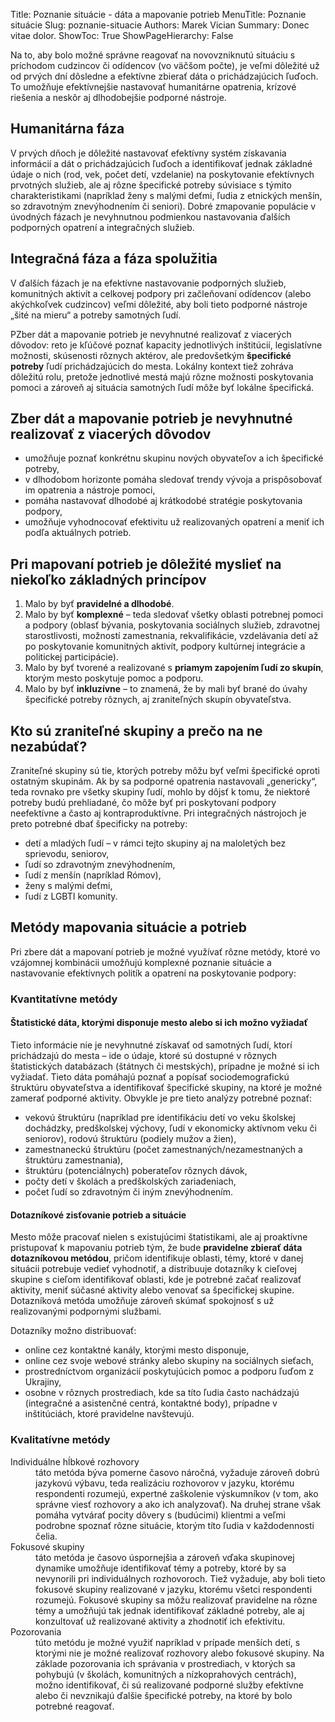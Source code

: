 Title: Poznanie situácie - dáta a mapovanie potrieb
MenuTitle: Poznanie situácie
Slug: poznanie-situacie
Authors: Marek Vician
Summary: Donec vitae dolor.
ShowToc: True
ShowPageHierarchy: False

Na to, aby bolo možné správne reagovať na novovzniknutú situáciu s príchodom cudzincov či odídencov (vo väčšom počte), je veľmi dôležité už od prvých dní dôsledne a efektívne zbierať dáta o prichádzajúcich ľuďoch. To umožňuje efektívnejšie nastavovať humanitárne opatrenia, krízové riešenia a neskôr aj dlhodobejšie podporné nástroje. 

## Humanitárna fáza

V prvých dňoch je dôležité nastavovať efektívny systém získavania informácií a dát o prichádzajúcich ľuďoch a identifikovať jednak základné údaje o nich (rod, vek, počet detí, vzdelanie) na poskytovanie efektívnych prvotných služieb, ale aj rôzne špecifické potreby súvisiace s týmito charakteristikami (napríklad ženy s malými deťmi, ľudia z etnických menšín, so zdravotným znevýhodnením či seniori). Dobré zmapovanie populácie v úvodných fázach je nevyhnutnou podmienkou nastavovania ďalších podporných opatrení a integračných služieb. 

## Integračná fáza a fáza spolužitia

V ďalších fázach je na efektívne nastavovanie podporných služieb, komunitných aktivít a celkovej podpory pri začleňovaní odídencov (alebo akýchkoľvek cudzincov) veľmi dôležité, aby boli tieto podporné nástroje „šité na mieru“ a potreby samotných ľudí. 

PZber dát a mapovanie potrieb je nevyhnutné realizovať z viacerých dôvodov:
reto je kľúčové poznať kapacity jednotlivých inštitúcií, legislatívne možnosti, skúsenosti rôznych aktérov, ale predovšetkým **špecifické potreby** ľudí prichádzajúcich do mesta. Lokálny kontext tiež zohráva dôležitú rolu, pretože jednotlivé mestá majú rôzne možnosti poskytovania pomoci a zároveň aj situácia samotných ľudí môže byť lokálne špecifická. 

<h2 data-toc-text="Dôvody mapovania potrieb">Zber dát a mapovanie potrieb je nevyhnutné realizovať z viacerých dôvodov</h2>

- umožňuje poznať konkrétnu skupinu nových obyvateľov a ich špecifické potreby,
- v dlhodobom horizonte pomáha sledovať trendy vývoja a prispôsobovať im opatrenia a nástroje pomoci,
- pomáha nastavovať dlhodobé aj krátkodobé stratégie poskytovania podpory,
- umožňuje vyhodnocovať efektivitu už realizovaných opatrení a meniť ich podľa aktuálnych potrieb.

<h2 data-toc-text="Princípy mapovania potrieb">Pri mapovaní potrieb je dôležité myslieť na niekoľko základných princípov</h2>

1. Malo by byť **pravidelné a dlhodobé**.
2. Malo by byť **komplexné** – teda sledovať všetky oblasti potrebnej pomoci a podpory (oblasť bývania, poskytovania sociálnych služieb, zdravotnej starostlivosti, možností zamestnania, rekvalifikácie, vzdelávania detí až po poskytovanie komunitných aktivít, podpory kultúrnej integrácie a politickej participácie).
3. Malo by byť tvorené a realizované s **priamym zapojením ľudí zo skupín**, ktorým mesto poskytuje pomoc a podporu.
4. Malo by byť **inkluzívne** – to znamená, že by mali byť brané do úvahy špecifické potreby rôznych, aj zraniteľných skupín obyvateľstva.

<h2 data-toc-text="Zraniteľné skupiny">Kto sú zraniteľné skupiny a prečo na ne nezabúdať?</h2>

Zraniteľné skupiny sú tie, ktorých potreby môžu byť veľmi špecifické oproti ostatným skupinám. Ak by sa podporné opatrenia nastavovali „genericky“, teda rovnako pre všetky skupiny ľudí, mohlo by dôjsť k tomu, že niektoré potreby budú prehliadané, čo môže byť pri poskytovaní podpory neefektívne a často aj kontraproduktívne. Pri integračných nástrojoch je preto potrebné dbať špecificky na potreby: 

- detí a mladých ľudí – v rámci tejto skupiny aj na maloletých bez sprievodu,
  seniorov,
- ľudí so zdravotným znevýhodnením,
- ľudí z menšín (napríklad Rómov),
- ženy s malými deťmi,
- ľudí z LGBTI komunity.

## Metódy mapovania situácie a potrieb

Pri zbere dát a mapovaní potrieb je možné využívať rôzne metódy, ktoré vo vzájomnej kombinácii umožňujú komplexné poznanie situácie a nastavovanie efektívnych politík a opatrení na poskytovanie podpory:


### Kvantitatívne metódy 

#### Štatistické dáta, ktorými disponuje mesto alebo si ich možno vyžiadať 

Tieto informácie nie je nevyhnutné získavať od samotných ľudí, ktorí prichádzajú do mesta – ide o údaje, ktoré sú dostupné v rôznych štatistických databázach (štátnych či mestských), prípadne je možné si ich vyžiadať. Tieto dáta pomáhajú poznať a popísať sociodemografickú štruktúru obyvateľstva a identifikovať špecifické skupiny, na ktoré je možné zamerať podporné aktivity. Obvykle je pre tieto analýzy potrebné poznať:

- vekovú štruktúru (napríklad pre identifikáciu detí vo veku školskej dochádzky, predškolskej výchovy, ľudí v ekonomicky aktívnom veku či seniorov), 
  rodovú štruktúru (podiely mužov a žien),
- zamestnaneckú štruktúru (počet zamestnaných/nezamestnaných a štruktúru zamestnania),
- štruktúru (potenciálnych) poberateľov rôznych dávok,
- počty detí v školách a predškolských zariadeniach,
- počet ľudí so zdravotným či iným znevýhodnením. 

#### Dotazníkové zisťovanie potrieb a situácie

Mesto môže pracovať nielen s existujúcimi štatistikami, ale aj proaktívne pristupovať k mapovaniu potrieb tým, že bude **pravidelne zbierať dáta dotazníkovou metódou**, pričom identifikuje oblasti, témy, ktoré v danej situácii potrebuje vedieť vyhodnotiť, a distribuuje dotazníky k cieľovej skupine s cieľom identifikovať oblasti, kde je potrebné začať realizovať aktivity, meniť súčasné aktivity alebo venovať sa špecifickej skupine. Dotazníková metóda umožňuje zároveň skúmať spokojnosť s už realizovanými podpornými službami.

Dotazníky možno distribuovať:

- online cez kontaktné kanály, ktorými mesto disponuje,
- online cez svoje webové stránky alebo skupiny na sociálnych sieťach,
- prostredníctvom organizácií poskytujúcich pomoc a podporu ľuďom z Ukrajiny,
- osobne v rôznych prostrediach, kde sa títo ľudia často nachádzajú (integračné a asistenčné centrá, kontaktné body), prípadne v inštitúciách, ktoré pravidelne navštevujú. 

### Kvalitatívne metódy

<dl>

<dt>Individuálne hĺbkové rozhovory</dt>
<dd>táto metóda býva pomerne časovo náročná, vyžaduje zároveň dobrú jazykovú výbavu, teda realizáciu rozhovorov v jazyku, ktorému respondenti rozumejú, expertné zaškolenie výskumníkov (v tom, ako správne viesť rozhovory a ako ich analyzovať). Na druhej strane však pomáha vytvárať pocity dôvery s (budúcimi) klientmi a veľmi podrobne spoznať rôzne situácie, ktorým títo ľudia v každodennosti čelia.</dd>

<dt>Fokusové skupiny</dt>
<dd>táto metóda je časovo úspornejšia a zároveň vďaka skupinovej dynamike umožňuje identifikovať témy a potreby, ktoré by sa nevynorili pri individuálnych rozhovoroch. Tiež vyžaduje, aby boli tieto fokusové skupiny realizované v jazyku, ktorému všetci respondenti rozumejú. Fokusové skupiny sa môžu realizovať pravidelne na rôzne témy a umožňujú tak jednak identifikovať základné potreby, ale aj konzultovať už realizované aktivity a zhodnotiť ich efektivitu.
</dd>

<dt>Pozorovania</dt>
<dd>túto metódu je možné využiť napríklad v prípade menších detí, s ktorými nie je možné realizovať rozhovory alebo fokusové skupiny. Na základe pozorovania ich správania v prostrediach, v ktorých sa pohybujú (v školách, komunitných a nízkoprahových centrách), možno identifikovať, či sú realizované podporné služby efektívne alebo či nevznikajú ďalšie špecifické potreby, na ktoré by bolo potrebné reagovať.</dd>

</dl>









